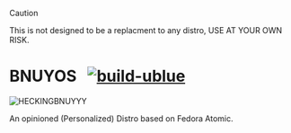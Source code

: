 > [!CAUTION]
> This is not designed to be a replacment to any distro, USE AT YOUR OWN RISK.

# BNUYOS &nbsp; [![build-ublue](https://github.com/oomfiee/bnuy/actions/workflows/build.yml/badge.svg)](https://github.com/oomfiee/bnuy/actions/workflows/build.yml)

![HECKINGBNUYYY](https://github.com/oomfiee/bnuy/assets/80048740/678ca34e-a808-4232-8f1a-c49b48549129)

An opinioned (Personalized) Distro based on Fedora Atomic.
